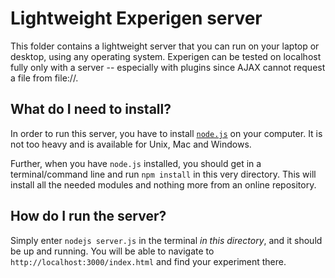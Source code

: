 # Lightweight Experigen server

This folder contains a lightweight server that you can run on your laptop or desktop, using any operating system. Experigen can be tested on localhost fully only with a server -- especially with plugins since AJAX cannot request a file from file://.

## What do I need to install?

In order to run this server, you have to install [`node.js`](http://nodejs.org) on your computer. It is not too heavy and is available for Unix, Mac and Windows.

Further, when you have `node.js` installed, you should get in a terminal/command line and run `npm install` in this very directory. This will install all the needed modules and nothing more from an online repository.

## How do I run the server?

Simply enter `nodejs server.js` in the terminal *in this directory*, and it should be up and running. You will be able to navigate to `http://localhost:3000/index.html` and find your experiment there.

